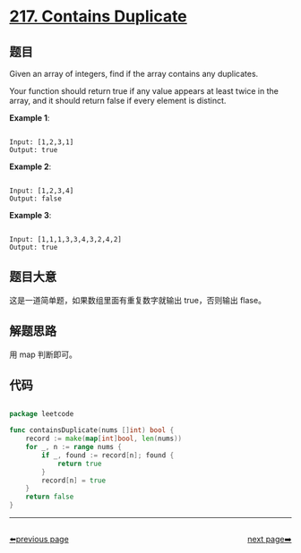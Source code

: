 # [217. Contains Duplicate](https://leetcode.com/problems/contains-duplicate/)

## 题目

Given an array of integers, find if the array contains any duplicates.

Your function should return true if any value appears at least twice in the array, and it should return false if every element is distinct.


**Example 1**:

```

Input: [1,2,3,1]
Output: true

```
**Example 2**:

```

Input: [1,2,3,4]
Output: false

```

**Example 3**:

```

Input: [1,1,1,3,3,4,3,2,4,2]
Output: true

```

## 题目大意

这是一道简单题，如果数组里面有重复数字就输出 true，否则输出 flase。

## 解题思路

用 map 判断即可。


## 代码

```go

package leetcode

func containsDuplicate(nums []int) bool {
	record := make(map[int]bool, len(nums))
	for _, n := range nums {
		if _, found := record[n]; found {
			return true
		}
		record[n] = true
	}
	return false
}

```



----------------------------------------------
<div style="display: flex;justify-content: space-between;align-items: center;">
<p><a href="https://books.halfrost.com/leetcode/ChapterFour/0200~0299/0216.Combination-Sum-III/">⬅️previous page</a></p>
<p><a href="https://books.halfrost.com/leetcode/ChapterFour/0200~0299/0218.The-Skyline-Problem/">next page➡️</a></p>
</div>
